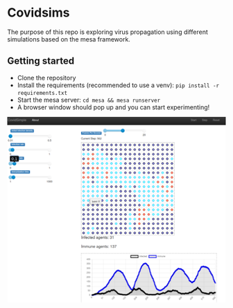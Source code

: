 # Covidsims

The purpose of this repo is exploring virus propagation using different simulations based on the mesa framework.

## Getting started

* Clone the repository
* Install the requirements (recommended to use a venv): `pip install -r requirements.txt`
* Start the mesa server: `cd mesa && mesa runserver`
* A browser window should pop up and you can start experimenting!

![Example screenshot](images/screenshot.png "Example screenshot")